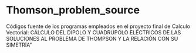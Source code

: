 # Thomson_problem_source
Códigos fuente de los programas empleados en el proyecto final de Calculo Vectorial: CÁLCULO DEL DIPOLO Y CUADRUPOLO ELÉCTRICOS DE LAS SOLUCIONES AL PROBLEMA DE THOMPSON Y LA RELACIÓN CON SU SIMETRÍA”
